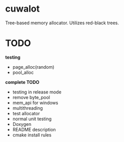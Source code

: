 # cuwalot
Tree-based memory allocator. Utilizes red-black trees. 

# TODO
**testing**
- page_alloc(random)
- pool_alloc

**complete TODO**
- testing in release mode
- remove byte_pool
- mem_api for windows
- multithreading
- test allocator
- normal unit testing
- Doxygen
- README description
- cmake install rules
